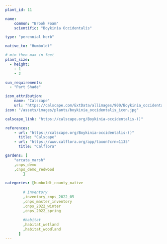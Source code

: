 ```yaml
---
plant_id: 11

name: 
    common: "Brook Foam"  
    scientific: "Boykinia Occidentalis"    

type: "perennial herb"

native_to: "Humboldt"

# min then max in feet
plant_size:
  - height: 
    - 1
    - 2

sun_requirements:
  - "Part Shade"

icon_attribution: 
    name: "Calscape"
    url: "https://calscape.com/ExtData/allimages/900/Boykinia_occidentalis_900_53.jpg"
icon: "/assets/images/plants/boykinia_occidentalis_icon.jpg"

calscape_link: "https://calscape.org/Boykinia-occidentalis-()"

references:
    - url: "https://calscape.org/Boykinia-occidentalis-()" 
      title: "Calscape"
    - url: "https://www.calflora.org/app/taxon?crn=1135" 
      title: "Calflora"

gardens: [ 
    "arcata_marsh"
    ,cnps_demo
    ,cnps_demo_redwood
        ]

categories: [humboldt_county_native
        
        # inventory
        ,inventory_cnps_2022_05
        ,cnps_master_inventory
        ,cnps_2022_winter
        ,cnps_2022_spring
        
        #habitat
        ,habitat_wetland
        ,habitat_woodland
      ]
---
```


